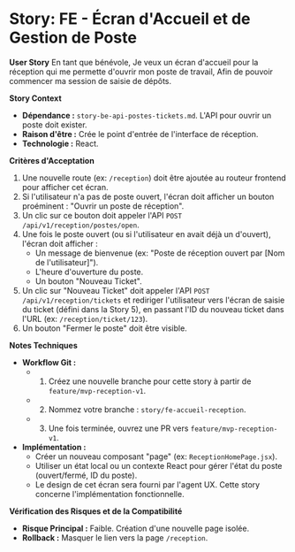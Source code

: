 # Story: FE - Écran d'Accueil et de Gestion de Poste

**User Story**
En tant que bénévole,
Je veux un écran d'accueil pour la réception qui me permette d'ouvrir mon poste de travail,
Afin de pouvoir commencer ma session de saisie de dépôts.

**Story Context**

*   **Dépendance :** `story-be-api-postes-tickets.md`. L'API pour ouvrir un poste doit exister.
*   **Raison d'être :** Crée le point d'entrée de l'interface de réception.
*   **Technologie :** React.

**Critères d'Acceptation**

1.  Une nouvelle route (ex: `/reception`) doit être ajoutée au routeur frontend pour afficher cet écran.
2.  Si l'utilisateur n'a pas de poste ouvert, l'écran doit afficher un bouton proéminent : "Ouvrir un poste de réception".
3.  Un clic sur ce bouton doit appeler l'API `POST /api/v1/reception/postes/open`.
4.  Une fois le poste ouvert (ou si l'utilisateur en avait déjà un d'ouvert), l'écran doit afficher :
    *   Un message de bienvenue (ex: "Poste de réception ouvert par [Nom de l'utilisateur]").
    *   L'heure d'ouverture du poste.
    *   Un bouton "Nouveau Ticket".
5.  Un clic sur "Nouveau Ticket" doit appeler l'API `POST /api/v1/reception/tickets` et rediriger l'utilisateur vers l'écran de saisie du ticket (défini dans la Story 5), en passant l'ID du nouveau ticket dans l'URL (ex: `/reception/ticket/123`).
6.  Un bouton "Fermer le poste" doit être visible.

**Notes Techniques**

*   **Workflow Git :**
    *   1. Créez une nouvelle branche pour cette story à partir de `feature/mvp-reception-v1`.
    *   2. Nommez votre branche : `story/fe-accueil-reception`.
    *   3. Une fois terminée, ouvrez une PR vers `feature/mvp-reception-v1`.
*   **Implémentation :**
    *   Créer un nouveau composant "page" (ex: `ReceptionHomePage.jsx`).
    *   Utiliser un état local ou un contexte React pour gérer l'état du poste (ouvert/fermé, ID du poste).
    *   Le design de cet écran sera fourni par l'agent UX. Cette story concerne l'implémentation fonctionnelle.

**Vérification des Risques et de la Compatibilité**

*   **Risque Principal :** Faible. Création d'une nouvelle page isolée.
*   **Rollback :** Masquer le lien vers la page `/reception`.
